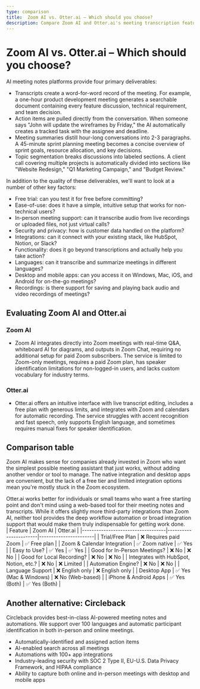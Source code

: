 ```yaml
---
type: comparison
title:  Zoom AI vs. Otter.ai – Which should you choose?
description: Compare Zoom AI and Otter.ai's meeting transcription features, pricing, and AI capabilities. Plus, discover Circleback as an alternative solution for your needs.
---
```


# Zoom AI vs. Otter.ai – Which should you choose?  
AI meeting notes platforms provide four primary deliverables:  
  
* Transcripts create a word-for-word record of the meeting. For example, a one-hour product development meeting generates a searchable document containing every feature discussion, technical requirement, and team decision.  
* Action items are pulled directly from the conversation. When someone says "John will update the wireframes by Friday," the AI automatically creates a tracked task with the assignee and deadline.  
* Meeting summaries distill hour-long conversations into 2-3 paragraphs. A 45-minute sprint planning meeting becomes a concise overview of sprint goals, resource allocation, and key decisions.  
* Topic segmentation breaks discussions into labeled sections. A client call covering multiple projects is automatically divided into sections like "Website Redesign," "Q1 Marketing Campaign," and "Budget Review."  
  
In addition to the quality of these deliverables, we'll want to look at a number of other key factors:  
  
* Free trial: can you test it for free before committing?  
* Ease-of-use: does it have a simple, intuitive setup that works for non-technical users?  
* In-person meeting support: can it transcribe audio from live recordings or uploaded files, not just virtual calls?  
* Security and privacy: how is customer data handled on the platform?  
* Integrations: can it connect with your existing stack, like HubSpot, Notion, or Slack?  
* Functionality: does it go beyond transcriptions and actually help you take action?  
* Languages: can it transcribe and summarize meetings in different languages?  
* Desktop and mobile apps: can you access it on Windows, Mac, iOS, and Android for on-the-go meetings?  
* Recordings: is there support for saving and playing back audio and video recordings of meetings?    
## Evaluating Zoom AI and Otter.ai  
### Zoom AI
* Zoom AI integrates directly into Zoom meetings with real-time Q&A, whiteboard AI for diagrams, and outputs in Zoom Chat, requiring no additional setup for paid Zoom subscribers. The service is limited to Zoom-only meetings, requires a paid Zoom plan, has speaker identification limitations for non-logged-in users, and lacks custom vocabulary for industry terms.

### Otter.ai
* Otter.ai offers an intuitive interface with live transcript editing, includes a free plan with generous limits, and integrates with Zoom and calendars for automatic recording. The service struggles with accent recognition and fast speech, only supports English language, and sometimes requires manual fixes for speaker identification.  
## Comparison table    
Zoom AI makes sense for companies already invested in Zoom who want the simplest possible meeting assistant that just works, without adding another vendor or tool to manage. The native integration and desktop apps are convenient, but the lack of a free tier and limited integration options mean you're mostly stuck in the Zoom ecosystem.

Otter.ai works better for individuals or small teams who want a free starting point and don't mind using a web-based tool for their meeting notes and transcripts. While it offers slightly more third-party integrations than Zoom AI, neither tool provides the deep workflow automation or broad integration support that would make them truly indispensable for getting work done.  
| Feature                           | Zoom AI               | Otter.ai              |
|-----------------------------------|-----------------------|-----------------------|
| Trial/Free Plan                   | ❌ Requires paid Zoom  | ✅ Free plan           |
| Zoom & Calendar Integration       | ✅ Zoom native         | ✅ Yes                |
| Easy to Use?                      | ✅ Yes                 | ✅ Yes                |
| Good for In-Person Meetings?      | ❌ No                  | ❌ No                 |
| Good for Local Recording?         | ❌ No                  | ❌ No                 |
| Integrates with HubSpot, Notion, etc.? | ❌ No               | ❌ Limited            |
| Automation Engine?                | ❌ No                  | ❌ No                 |
| Language Support                  | ❌ English only        | ❌ English only       |
| Desktop App                       | ✅ Yes (Mac & Windows) | ❌ No (Web-based)     |
| iPhone & Android Apps             | ✅ Yes (Both)          | ✅ Yes (Both)         |  
## Another alternative: Circleback  
Circleback provides best-in-class AI-powered meeting notes and automations. We support over 100 languages and automatic participant identification in both in-person and online meetings.  
  
* Automatically-identified and assigned action items  
* AI-enabled search across all meetings  
* Automations with 100+ app integrations  
* Industry-leading security with SOC 2 Type II, EU-U.S. Data Privacy Framework, and HIPAA compliance  
* Ability to capture both online and in-person meetings with desktop and mobile apps  